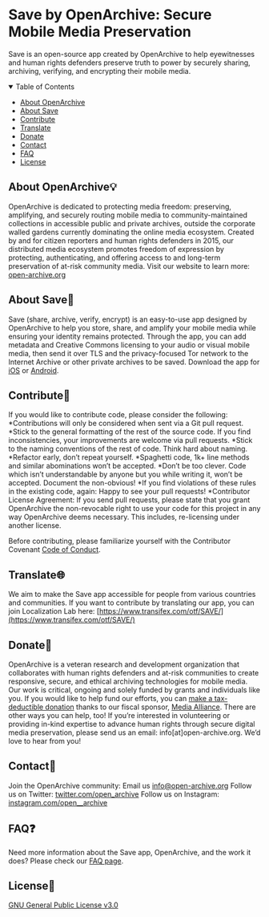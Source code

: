 # Save by OpenArchive: Secure Mobile Media Preservation

Save is an open-source app created by OpenArchive to help eyewitnesses and human rights defenders preserve truth to power by securely sharing, archiving, verifying, and encrypting their mobile media.

<details open="open">
  <summary>Table of Contents</summary>
  <ul>
    <li><a href="#about-openarchive"> About OpenArchive</a></li>
    <li><a href="#about-save"> About Save</a></li>
    <li><a href="#contribute"> Contribute</a></li>
    <li><a href="#translate"> Translate</a></li>
    <li><a href="#donate"> Donate</a></li>
    <li><a href="#contact"> Contact</a></li>
    <li><a href="#faq"> FAQ</a></li>
    <li><a href="#license"> License</a></li>
  </ul>
</details>
 
## About OpenArchive💡
OpenArchive is dedicated to protecting media freedom: preserving, amplifying, and securely routing mobile media to community-maintained collections in accessible public and private archives, outside the corporate walled gardens currently dominating the online media ecosystem.
Created by and for citizen reporters and human rights defenders in 2015, our distributed media ecosystem promotes freedom of expression by protecting, authenticating, and offering access to and long-term preservation of at-risk community media.
Visit our website to learn more: [open-archive.org](https://open-archive.org)

## About Save📲 
Save (share, archive, verify, encrypt) is an easy-to-use app designed by OpenArchive to help you store, share, and amplify your mobile media while ensuring your identity remains protected. 
Through the app, you can add metadata and Creative Commons licensing to your audio or visual mobile media, then send it over TLS and the privacy-focused Tor network to the Internet Archive or other private archives to be saved.
Download the app for [iOS](https://apps.apple.com/us/app/save-by-openarchive/id1462212414) or [Android](https://play.google.com/store/apps/details?id=net.opendasharchive.openarchive.release&hl=en).


## Contribute🤗
If you would like to contribute code, please consider the following:
*Contributions will only be considered when sent via a Git pull request.
*Stick to the general formatting of the rest of the source code. If you find inconsistencies, your improvements are welcome via pull requests.
*Stick to the naming conventions of the rest of code. Think hard about naming.
*Refactor early, don’t repeat yourself.
*Spaghetti code, 1k+ line methods and similar abominations won’t be accepted.
*Don’t be too clever. Code which isn’t understandable by anyone but you while writing it, won’t be accepted. Document the non-obvious!
*If you find violations of these rules in the existing code, again: Happy to see your pull requests!
*Contributor License Agreement: If you send pull requests, please state that you grant OpenArchive the non-revocable right to use your code for this project in any way OpenArchive deems necessary. This includes, re-licensing under another license.

Before contributing, please familiarize yourself with the Contributor Covenant [Code of Conduct](https://github.com/OpenArchive/Code-of-Conduct).

## Translate🌐
We aim to make the Save app accessible for people from various countries and communities. If you want to contribute by translating our app, you can join Localization Lab here: [https://www.transifex.com/otf/SAVE/](https://www.transifex.com/otf/SAVE/)

## Donate🤝
OpenArchive is a veteran research and development organization that collaborates with human rights defenders and at-risk communities to create responsive, secure, and ethical archiving technologies for mobile media.
Our work is critical, ongoing and solely funded by grants and individuals like you.
If you would like to help fund our efforts, you can [make a tax-deductible donation](https://www.paypal.com/cgi-bin/webscr?cmd=_s-xclick&hosted_button_id=MA7ZZG3DJL97E&source=url) thanks to our fiscal sponsor, [Media Alliance](https://media-alliance.org/).
There are other ways you can help, too! If you’re interested in volunteering or providing in-kind expertise to advance human rights through secure digital media preservation, please send us an email: info[at]open-archive.org. We’d love to hear from you!

## Contact💬
Join the OpenArchive community:
Email us [info@open-archive.org](mailto:info@open-archive.org)
Follow us on Twitter: [twitter.com/open_archive](https://twitter.com/open_archive) 
Follow us on Instagram: [instagram.com/open__archive](https://www.instagram.com/open__archive)

## FAQ❓
Need more information about the Save app, OpenArchive, and the work it does? Please check our [FAQ page](https://open-archive.org/faq/).

## License📄
[GNU General Public License v3.0](https://github.com/OpenArchive/Save-app-ios/blob/master/LICENSE)


